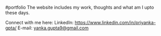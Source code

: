 #portfolio
The website includes my work, thoughts and what am I upto these days.

Connect with me here:
LinkedIn: https://www.linkedin.com/in/priyanka-gpta/
E-mail: yanka.gupta9@gmail.com